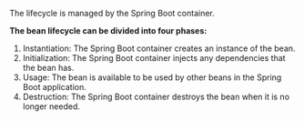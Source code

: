 The lifecycle is managed by the Spring Boot container.

**The bean lifecycle can be divided into four phases:**
1. Instantiation: The Spring Boot container creates an instance of the bean.
2. Initialization: The Spring Boot container injects any dependencies that the bean has.
3. Usage: The bean is available to be used by other beans in the Spring Boot application.
4. Destruction: The Spring Boot container destroys the bean when it is no longer needed.